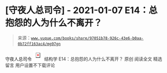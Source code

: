# [守夜人总司令] - 2021-01-07 E14：总抱怨的人为什么不离开？

> 来源：[`www.yuque.com/books/share/97051b78-926c-43e6-b0aa-0b72ff163ac4/mg97gn`](https://www.yuque.com/books/share/97051b78-926c-43e6-b0aa-0b72ff163ac4/mg97gn)

<ne-p id="520f42f3293818f927861ebbd5b15da4_p_0" data-lake-id="520f42f3293818f927861ebbd5b15da4_p_0"><ne-text id="u149f71b4">守夜人总司令</ne-text></ne-p> <ne-p id="aa1dd1761936e94ec084c5d5b3f1e705" data-lake-id="aa1dd1761936e94ec084c5d5b3f1e705"><ne-card data-card-name="image" data-card-type="inline" id="PZoYz" data-event-boundary="card" style="color: rgb(51, 51, 51);">![](img/28e6518f0d0926a564095de98548de4e.png)  <ne-p id="2b3d5819397c6186a002189efc852878" data-lake-id="2b3d5819397c6186a002189efc852878"><ne-text id="u6ad76fc5" style="color: rgb(51, 51, 51);">结构学</ne-text></ne-p> <ne-p id="d149515e72704b04a0910ba6cd0bb521" data-lake-id="d149515e72704b04a0910ba6cd0bb521"><ne-text id="uecfe2d99" style="color: rgb(51, 51, 51);">E14：总抱怨的人为什么不离开？</ne-text> <ne-text id="u3a2960a6">原创</ne-text></ne-p> <ne-p id="168de03430a68dac778d29c9d97fa06e" data-lake-id="168de03430a68dac778d29c9d97fa06e"><ne-text id="ub89f944c">阅读全文</ne-text></ne-p> <ne-h3 id="mQJ1r" data-lake-id="mQJ1r"><ne-heading-ext><ne-heading-anchor></ne-heading-anchor><ne-heading-fold></ne-heading-fold></ne-heading-ext><ne-heading-content><ne-text id="u513bf0c5" ne-fontsize="16" style="color: rgb(51, 51, 51);">精选留言</ne-text></ne-heading-content></ne-h3> <ne-p id="a5546cd270dffe8a2c6d40aca575d83a" data-lake-id="a5546cd270dffe8a2c6d40aca575d83a"><ne-text id="ubbdd934f" style="color: rgb(51, 51, 51);">用户设置不下载评论</ne-text></ne-p></ne-card></ne-p>